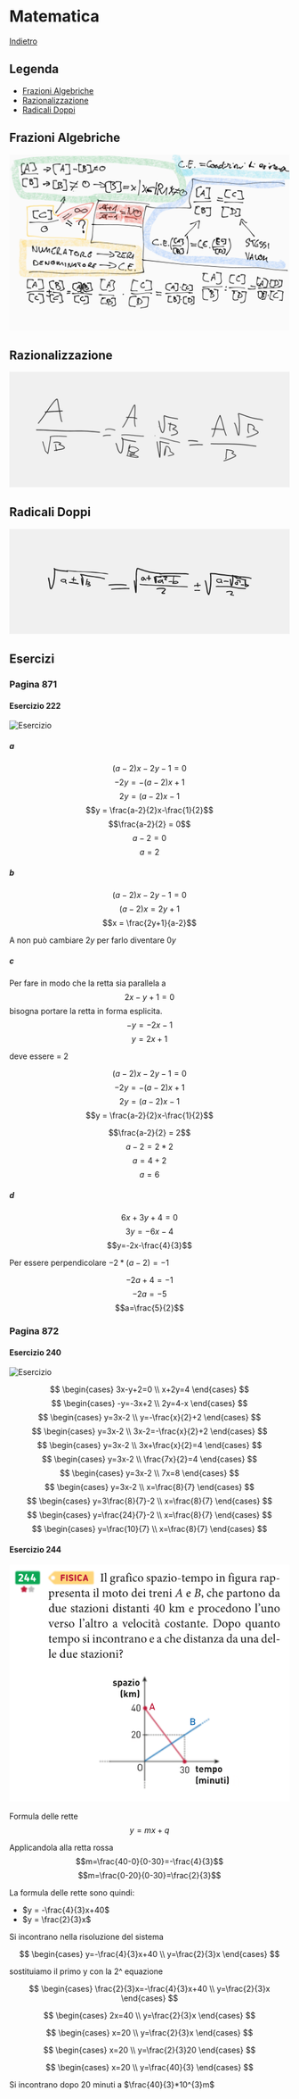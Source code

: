 # Matematica

[Indietro](./matematica.md)

## Legenda
- [Frazioni Algebriche](https://github.com/killerbossoriginal/quaderno/blob/main/matematica/algebra.md#frazioni-algebriche)
- [Razionalizzazione](https://github.com/killerbossoriginal/quaderno/blob/main/matematica/algebra.md#razionalizzazione)
- [Radicali Doppi](https://github.com/killerbossoriginal/quaderno/blob/main/matematica/algebra.md#radicali-doppi)

## Frazioni Algebriche
![Frazioni Algebriche](./algebra/frazioni-algebriche.png)

## Razionalizzazione
![Razionalizzazione](./algebra/razionalizzazione.png)

## Radicali Doppi
![Radicali Doppi](./algebra/radicali-doppi.png)

## Esercizi
### Pagina 871
#### Esercizio 222
![Esercizio](algebra/es.222.pag.271.png)
##### a
$$(a-2)x-2y-1 = 0$$
$$-2y = -(a-2)x+1$$
$$2y = (a-2)x-1$$
$$y = \frac{a-2}{2}x-\frac{1}{2}$$
$$\frac{a-2}{2} = 0$$
$$a-2 = 0$$
$$a = 2$$

##### b
$$(a-2)x-2y-1 = 0$$
$$(a-2)x = 2y+1$$
$$x = \frac{2y+1}{a-2}$$

A non può cambiare $2y$ per farlo diventare $0y$

##### c
Per fare in modo che la retta sia parallela a 
$$2x-y+1=0$$
bisogna portare la retta in forma esplicita.
$$-y=-2x-1$$
$$y=2x+1$$

deve essere = 2

$$(a-2)x-2y-1 = 0$$
$$-2y = -(a-2)x+1$$
$$2y = (a-2)x-1$$
$$y = \frac{a-2}{2}x-\frac{1}{2}$$

$$\frac{a-2}{2} = 2$$
$$a-2 = 2*2$$
$$a = 4+2$$
$$a = 6$$

##### d
$$6x+3y+4=0$$
$$3y=-6x-4$$
$$y=-2x-\frac{4}{3}$$

Per essere perpendicolare $-2  * (a-2) = -1$

$$-2a+4=-1$$
$$-2a=-5$$
$$a=\frac{5}{2}$$

### Pagina 872
#### Esercizio 240
![Esercizio](algebra/es.240.pag.872.png)

$$
\begin{cases}
3x-y+2=0
\\
x+2y=4
\end{cases}
$$
$$
\begin{cases}
-y=-3x+2
\\
2y=4-x
\end{cases}
$$
$$
\begin{cases}
y=3x-2
\\
y=-\frac{x}{2}+2
\end{cases}
$$
$$
\begin{cases}
y=3x-2
\\
3x-2=-\frac{x}{2}+2
\end{cases}
$$
$$
\begin{cases}
y=3x-2
\\
3x+\frac{x}{2}=4
\end{cases}
$$
$$
\begin{cases}
y=3x-2
\\
\frac{7x}{2}=4
\end{cases}
$$
$$
\begin{cases}
y=3x-2
\\
7x=8
\end{cases}
$$
$$
\begin{cases}
y=3x-2
\\
x=\frac{8}{7}
\end{cases}
$$
$$
\begin{cases}
y=3\frac{8}{7}-2
\\
x=\frac{8}{7}
\end{cases}
$$
$$
\begin{cases}
y=\frac{24}{7}-2
\\
x=\frac{8}{7}
\end{cases}
$$
$$
\begin{cases}
y=\frac{10}{7}
\\
x=\frac{8}{7}
\end{cases}
$$

#### Esercizio 244
![Esercizio](algebra/872.244.png)

Formula delle rette
$$
y=mx+q
$$

Applicandola alla retta rossa
$$m=\frac{40-0}{0-30}=-\frac{4}{3}$$
$$m=\frac{0-20}{0-30}=\frac{2}{3}$$

La formula delle rette sono quindi:
- $y = -\frac{4}{3}x+40$
- $y = \frac{2}{3}x$

Si incontrano nella risoluzione del sistema

$$
\begin{cases}
y=-\frac{4}{3}x+40
\\
y=\frac{2}{3}x
\end{cases}
$$

sostituiamo il primo y con la 2^ equazione

$$
\begin{cases}
\frac{2}{3}x=-\frac{4}{3}x+40
\\
y=\frac{2}{3}x
\end{cases}
$$

$$
\begin{cases}
2x=40
\\
y=\frac{2}{3}x
\end{cases}
$$

$$
\begin{cases}
x=20
\\
y=\frac{2}{3}x
\end{cases}
$$

$$
\begin{cases}
x=20
\\
y=\frac{2}{3}20
\end{cases}
$$

$$
\begin{cases}
x=20
\\
y=\frac{40}{3}
\end{cases}
$$

Si incontrano dopo 20 minuti a $\frac{40}{3}*10^{3}m$
